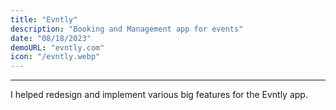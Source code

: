 ```yaml
---
title: "Evntly"
description: "Booking and Management app for events"
date: "08/18/2023"
demoURL: "evntly.com"
icon: "/evntly.webp"
---
```


---

I helped redesign and implement various big features for the Evntly app.